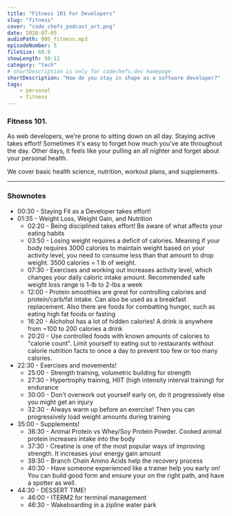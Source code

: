 ```yaml
---
title: "Fitness 101 For Developers"
slug: "fitness"
cover: "code_chefs_podcast_art.png"
date: 2020-07-05
audioPath: 005_fitness.mp3
episodeNumber: 5
fileSize: 68.9
showLength: 50:11
category: "tech"
# shortDescription is only for codechefs.dev homepage
shortDescription: "How do you stay in shape as a software developer?"
tags:
    - personal
    - fitness
---
```


### Fitness 101.

As web developers, we're prone to sitting down on all day. Staying active takes effort! Sometimes it's easy to forget how much you've ate throughout the day. Other days, it feels like your pulling an all nighter and forget about your personal health.

We cover basic health science, nutrition, workout plans, and supplements.

<hr>

### Shownotes

<!-- - 00:30 - Intro
    - 00:40 - Testing
        - 00:50 - Testing -->

- 00:30 - Staying Fit as a Developer takes effort!
- 01:35 - Weight Loss, Weight Gain, and Nutrition
  - 02:20 - Being disciplined takes effort! Be aware of what affects your eating habits
  - 03:50 - Losing weight requires a deficit of calories. Meaning if your body requires 3000 calories to maintain weight based on your activity level, you need to consume less than that amount to drop weight. 3500 calories = 1 lb of weight.
  - 07:30 - Exercises and working out increases activity level, which changes your daily caloric intake amount. Recommended safe weight loss range is 1-lb to 2-lbs a week
  - 12:00 - Protein smoothies are great for controlling calories and protein/carb/fat intake. Can also be used as a breakfast replacement. Also there are foods for combatting hunger, such as eating high fat foods or fasting
  - 16:20 - Alchohol has a lot of hidden calories! A drink is anywhere from ~100 to 200 calories a drink
  - 20:20 - Use controlled foods with known amounts of calories to "calorie count". Limit yourself to eating out to restaurants without calorie nutrition facts to once a day to prevent too few or too many calories.
- 22:30 - Exercises and movements!
  - 25:00 - Strength training, volumetric building for strength
  - 27:30 - Hypertrophy training, HIIT (high intensity interval training) for endurance
  - 30:00 - Don't overwork out yourself early on, do it progressively else you might get an injury
  - 32:30 - Always warm up before an exercise! Then you can progressively load weight amounts during training
- 35:00 - Supplements!
  - 36:30 - Animal Protein vs Whey/Soy Protein Powder. Cooked animal protein increases intake into the body
  - 37:30 - Creatine is one of the most popular ways of improving strength. It increases your energy gain amount
  - 39:30 - Branch Chain Amino Acids help the recovery process
  - 40:30 - Have someone experienced like a trainer help you early on! You can build good form and ensure your on the right path, and have a spotter as well.
- 44:30 - DESSERT TIME!
  - 46:00 - ITERM2 for terminal management
  - 46:30 - Wakeboarding in a zipline water park